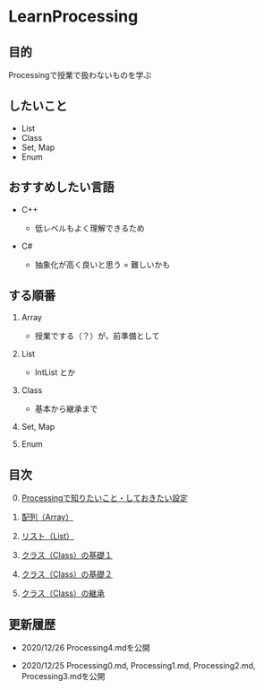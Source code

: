 # LearnProcessing

## 目的

Processingで授業で扱わないものを学ぶ

## したいこと

- List
- Class
- Set, Map
- Enum

## おすすめしたい言語

- C++
    - 低レベルもよく理解できるため

- C#
    - 抽象化が高く良いと思う = 難しいかも

## する順番

1. Array
    - 授業でする（？）が，前準備として

2. List
    - IntList とか

3. Class
    - 基本から継承まで

4. Set, Map

5. Enum

## 目次

0. [Processingで知りたいこと・しておきたい設定](/Learn/Processing0.md)

1. [配列（Array）](/Learn/Processing1.md)

2. [リスト（List）](/Learn/Processing2.md)

3. [クラス（Class）の基礎１](/Learn/Processing3.md)

4. [クラス（Class）の基礎２](/Learn/Processing4.md)

5. [クラス（Class）の継承](/Learn/Processing5.md)

## 更新履歴

- 2020/12/26
    Processing4.mdを公開

- 2020/12/25
    Processing0.md, Processing1.md, Processing2.md, Processing3.mdを公開

